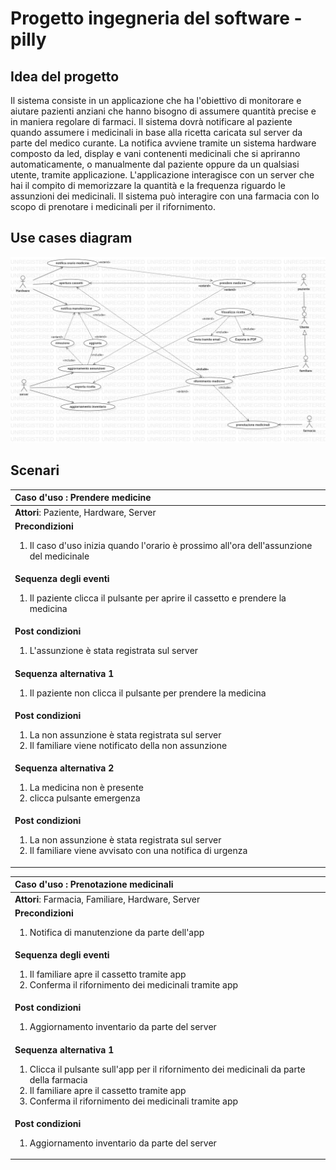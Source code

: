 # Progetto ingegneria del software - pilly

## **Idea del progetto**

Il sistema consiste in un applicazione che ha l'obiettivo di monitorare e aiutare pazienti anziani che hanno bisogno di assumere quantità precise e in maniera regolare di farmaci.
Il sistema dovrà notificare al paziente quando assumere i medicinali in base alla ricetta caricata sul server da parte del medico curante.
La notifica avviene tramite un sistema hardware composto da led, display e vani contenenti medicinali che si apriranno automaticamente, o manualmente dal paziente oppure da un qualsiasi utente, tramite applicazione.
L'applicazione interagisce con un server che hai il compito di memorizzare la quantità e la frequenza riguardo le assunzioni dei medicinali.
Il sistema può interagire con una farmacia con lo scopo di prenotare i medicinali per il rifornimento.

<!---
Tabella per descrivere i requisiti funzionali, descrizione non troppo dettagliata
-->

<!---### **Specifica dei requisiti**

| requisiti funzionali | Descrizione |
| ---------------------| ----------- |
| esempio | prova |
| a | b |

-->

<!---
Qui andrà l'uml dei casi d'uso
-->

<!---
TODO: aprire cassetto dall'app
-->

## **Use cases diagram**

![use cases](https://raw.githubusercontent.com/piconepaolo/pilly/main/UML/UseCaseDiagram1.jpg?token=AI3QDBQZYOXC66AWGNVJDCC73CXZK)

## **Scenari**

| Caso d'uso : Prendere medicine |
| :----------------------------- |
| **Attori**: Paziente, Hardware, Server |
| **Precondizioni**  <ol><li>Il caso d'uso inizia quando l'orario è prossimo all'ora dell'assunzione del medicinale</ol>|
| **Sequenza degli eventi** <ol><li>Il paziente clicca il pulsante per aprire il cassetto e prendere la medicina</ol>|
| **Post condizioni** <ol><li> L'assunzione è stata registrata sul server</ol>|
| **Sequenza alternativa 1** <ol><li>Il paziente non clicca il pulsante per prendere la medicina</ol>|
| **Post condizioni**  <ol><li>La non assunzione è stata registrata sul server</li><li>Il familiare viene notificato della non assunzione</ol>|
| **Sequenza alternativa 2** <ol><li>La medicina non è presente</li><li>clicca pulsante emergenza</ol>|
| **Post condizioni** <ol><li>La non assunzione è stata registrata sul server</li><li>Il familiare viene avvisato con una notifica di urgenza</ol>|


| Caso d'uso : Prenotazione medicinali |
| :----------- |
| **Attori**: Farmacia, Familiare, Hardware, Server  |
| **Precondizioni**  <ol><li>Notifica di manutenzione da parte dell'app</ol>|
| **Sequenza degli eventi** <ol><li>Il familiare apre il cassetto tramite app</li><li>Conferma il rifornimento dei medicinali tramite app</ol>|
| **Post condizioni** <ol><li> Aggiornamento inventario da parte del server</ol>|
| **Sequenza alternativa 1** <ol><li>Clicca il pulsante sull'app per il rifornimento dei medicinali da parte della farmacia</li><li>Il familiare apre il cassetto tramite app</li><li>Conferma il rifornimento dei medicinali tramite app</ol>|
| **Post condizioni**  <ol><li>Aggiornamento inventario da parte del server</ol>|




 